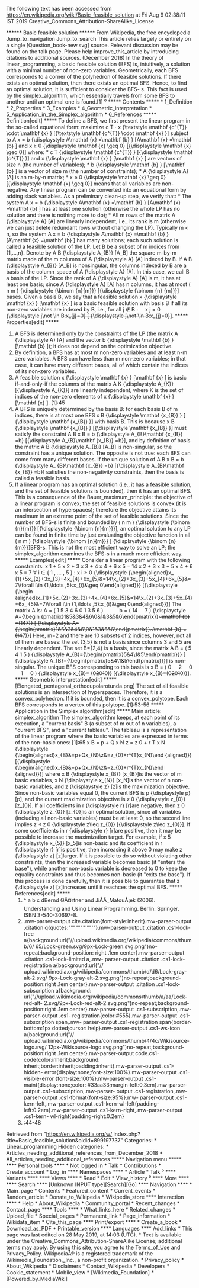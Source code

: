The following text has been accessed from https://en.wikipedia.org/wiki/Basic_feasible_solution at Fri Aug 9 02:38:11 IST 2019
Creative_Commons_Attribution-ShareAlike_License




















****** Basic feasible solution ******
From Wikipedia, the free encyclopedia
Jump_to_navigation Jump_to_search
                        This article relies largely or entirely on a single
[Question_book-new.svg] source. Relevant discussion may be found on the talk
                        page. Please help improve_this_article by introducing
                        citations to additional sources. (December 2018)
In the theory of linear_programming, a basic feasible solution (BFS) is,
intuitively, a solution with a minimal number of non-zero variables.
Geometrically, each BFS corresponds to a corner of the polyhedron of feasible
solutions. If there exists an optimal solution, then there exists an optimal
BFS. Hence, to find an optimal solution, it is sufficient to consider the BFS-
s. This fact is used by the simplex_algorithm, which essentially travels from
some BFS to another until an optimal one is found.[1]
⁰
***** Contents *****
    * 1_Definition
    * 2_Properties
    * 3_Examples
    * 4_Geometric_interpretation
    * 5_Application_in_the_Simplex_algorithm
    * 6_References
***** Definition[edit] *****
To define a BFS, we first present the linear program in the so-called
equational form:
      maximize       c  T    &#x22C5;  x    {\textstyle \mathbf {c^{T}} \cdot
      \mathbf {x} }  [{\textstyle \mathbf {c^{T}} \cdot \mathbf {x} }]
      subject to     A  x  =  b    {\displaystyle A\mathbf {x} =\mathbf {b} }
      [A\mathbf {x} =\mathbf {b} ] and      x  &#x2265; 0   {\displaystyle
      \mathbf {x} \geq 0}  [{\displaystyle \mathbf {x} \geq 0}]
where:
    *      c  T      {\displaystyle \mathbf {c^{T}} }  [{\displaystyle \mathbf
      {c^{T}} }] and      x    {\displaystyle \mathbf {x} }  [\mathbf {x} ] are
      vectors of size n (the number of variables);
    *     b    {\displaystyle \mathbf {b} }  [\mathbf {b} ] is a vector of size
      m (the number of constraints);
    *    A   {\displaystyle A}  [A] is an m-by-n matrix;
    *     x  &#x2265; 0   {\displaystyle \mathbf {x} \geq 0}  [{\displaystyle
      \mathbf {x} \geq 0}] means that all variables are non-negative.
Any linear program can be converted into an equational form by adding slack
variables.
As a preliminary clean-up step, we verify that:
    * The system     A  x  =  b    {\displaystyle A\mathbf {x} =\mathbf {b} }
      [A\mathbf {x} =\mathbf {b} ] has at least one solution (otherwise the
      whole LP has no solution and there is nothing more to do);
    * All m rows of the matrix     A   {\displaystyle A}  [A] are linearly
      independent, i.e., its rank is m (otherwise we can just delete redundant
      rows without changing the LP).
Typically m < n, so the system     A  x  =  b    {\displaystyle A\mathbf {x}
=\mathbf {b} }  [A\mathbf {x} =\mathbf {b} ] has many solutions; each such
solution is called a feasible solution of the LP.
Let B be a subset of m indices from {1,...,n}. Denote by      A  B
{\displaystyle A_{B}}  [A_B] the square m-by-m matrix made of the m columns of
A   {\displaystyle A}  [A] indexed by B. If      A  B     {\displaystyle A_{B}}
[A_B] is nonsingular, the columns indexed by B are a basis of the column_space
of     A   {\displaystyle A}  [A]. In this case, we call B a basis of the LP.
Since the rank of     A   {\displaystyle A}  [A] is m, it has at least one
basis; since     A   {\displaystyle A}  [A] has n columns, it has at most
(   n m   )      {\displaystyle {\binom {n}{m}}}  [{\displaystyle {\binom {n}
{m}}}] bases.
Given a basis B, we say that a feasible solution      x    {\displaystyle
\mathbf {x} }  [\mathbf {x} ] is a basic feasible solution with basis B if all
its non-zero variables are indexed by B, i.e., for all     j &#x2209; B :
&#xA0; &#xA0;  x  j   = 0   {\displaystyle j\not \in B:~~x_{j}=0}  [
{\displaystyle j\not \in B:~~x_{j}=0}].
***** Properties[edit] *****
1. A BFS is determined only by the constraints of the LP (the matrix     A
{\displaystyle A}  [A] and the vector      b    {\displaystyle \mathbf {b} }
[\mathbf {b} ]); it does not depend on the optimization objective.
2. By definition, a BFS has at most m non-zero variables and at least n-m zero
variables. A BFS can have less than m non-zero variables; in that case, it can
have many different bases, all of which contain the indices of its non-zero
variables.
3. A feasible solution      x    {\displaystyle \mathbf {x} }  [\mathbf {x} ]
is basic if-and-only-if the columns of the matrix      A  K     {\displaystyle
A_{K}}  [{\displaystyle A_{K}}] are linearly independent, where K is the set of
indices of the non-zero elements of      x    {\displaystyle \mathbf {x} }
[\mathbf {x} ]. [1]:45
4. A BFS is uniquely determined by the basis B: for each basis B of m indices,
there is at most one BFS       x  B      {\displaystyle \mathbf {x_{B}} }  [
{\displaystyle \mathbf {x_{B}} }] with basis B. This is because       x  B
{\displaystyle \mathbf {x_{B}} }  [{\displaystyle \mathbf {x_{B}} }] must
satisfy the constraint      A  B     x  B    = b   {\displaystyle A_{B}\mathbf
{x_{B}} =b}  [{\displaystyle A_{B}\mathbf {x_{B}} =b}], and by definition of
basis the matrix      A  B     {\displaystyle A_{B}}  [A_B] is non-singular, so
the constraint has a unique solution. The opposite is not true: each BFS can
come from many different bases.
If the unique solution of      A  B     x  B    = b   {\displaystyle A_
{B}\mathbf {x_{B}} =b}  [{\displaystyle A_{B}\mathbf {x_{B}} =b}] satisfies the
non-negativity constraints, then the basis is called a feasible basis.
5. If a linear program has an optimal solution (i.e., it has a feasible
solution, and the set of feasible solutions is bounded), then it has an optimal
BFS. This is a consequence of the Bauer_maximum_principle: the objective of a
linear program is convex; the set of feasible solutions is convex (it is an
intersection of hyperspaces); therefore the objective attains its maximum in an
extreme point of the set of feasible solutions.
Since the number of BFS-s is finite and bounded by        (   n m   )
{\displaystyle {\binom {n}{m}}}  [{\displaystyle {\binom {n}{m}}}], an optimal
solution to any LP can be found in finite time by just evaluating the objective
function in all        (   n m   )      {\displaystyle {\binom {n}{m}}}  [
{\displaystyle {\binom {n}{m}}}]BFS-s. This is not the most efficient way to
solve an LP; the simplex_algorithm examines the BFS-s in a much more efficient
way.
***** Examples[edit] *****
Consider a linear program with the following constraints:
        x  1   + 5  x  2   + 3  x  3   + 4  x  4   + 6  x  5      = 14      x
2   + 3  x  3   + 5  x  4   + 6  x  5      = 7     &#x2200; i &#x2208; { 1 ,
&#x2026; , 5 } :  x  i      &#x2265; 0       {\displaystyle {\begin{aligned}x_
{1}+5x_{2}+3x_{3}+4x_{4}+6x_{5}&=14\\x_{2}+3x_{3}+5x_{4}+6x_{5}&=7\\\forall
i\in \{1,\ldots ,5\}:x_{i}&\geq 0\end{aligned}}}  [{\displaystyle {\begin
{aligned}x_{1}+5x_{2}+3x_{3}+4x_{4}+6x_{5}&=14\\x_{2}+3x_{3}+5x_{4}+6x_
{5}&=7\\\forall i\in \{1,\ldots ,5\}:x_{i}&\geq 0\end{aligned}}}]
The matrix A is:
   A =   (    1   5   3   4   6     0   1   3   5   6    )   &#xA0; &#xA0;
&#xA0; &#xA0; &#xA0;  b  = ( 14 &#xA0; &#xA0; 7 )   {\displaystyle A={\begin
{pmatrix}1&5&3&4&6\\0&1&3&5&6\end{pmatrix}}~~~~~\mathbf {b} =(14~~7)}  [
{\displaystyle A={\begin{pmatrix}1&5&3&4&6\\0&1&3&5&6\end{pmatrix}}~~~~~\mathbf
{b} =(14~~7)}]
Here, m=2 and there are 10 subsets of 2 indices, however, not all of them are
bases: the set {3,5} is not a basis since columns 3 and 5 are linearly
dependent.
The set B={2,4} is a basis, since the matrix      A  B   =   (    5   4     1
5    )     {\displaystyle A_{B}={\begin{pmatrix}5&4\\1&5\end{pmatrix}}}  [
{\displaystyle A_{B}={\begin{pmatrix}5&4\\1&5\end{pmatrix}}}] is non-singular.
The unique BFS corresponding to this basis is      x  B   = ( 0 &#xA0; &#xA0; 2
&#xA0; &#xA0; 0 &#xA0; &#xA0; 1 &#xA0; &#xA0; 0 )   {\displaystyle x_{B}=
(0~~2~~0~~1~~0)}  [{\displaystyle x_{B}=(0~~2~~0~~1~~0)}].
***** Geometric interpretation[edit] *****
[Elongated_pentagonal_orthocupolarotunda.png]
The set of all feasible solutions is an intersection of hyperspaces. Therefore,
it is a convex_polyhedron. If it is bounded, then it is a convex_polytope.
Each BFS corresponds to a vertex of this polytope. [1]:53-56
***** Application in the Simplex algorithm[edit] *****
Main article: simplex_algorithm
The simplex_algorithm keeps, at each point of its execution, a "current basis"
B (a subset of m out of n variables), a "current BFS", and a "current tableau".
The tableau is a representation of the linear program where the basic variables
are expressed in terms of the non-basic ones: [1]:65
        x  B      = p + Q  x  N       z    =  z  0   +  r  T    x  N
{\displaystyle {\begin{aligned}x_{B}&=p+Qx_{N}\\z&=z_{0}+r^{T}x_{N}\end
{aligned}}}
[{\displaystyle {\begin{aligned}x_{B}&=p+Qx_{N}\\z&=z_{0}+r^{T}x_{N}\end
{aligned}}}]
where      x  B     {\displaystyle x_{B}}  [x_{B}]is the vector of m basic
variables,      x  N     {\displaystyle x_{N}}  [x_N]is the vector of n non-
basic variables, and     z   {\displaystyle z}  [z]is the maximization
objective. Since non-basic variables equal 0, the current BFS is     p
{\displaystyle p}  [p], and the current maximization objective is      z  0
{\displaystyle z_{0}}  [z_{0}].
If all coefficients in     r   {\displaystyle r}  [r]are negative, then      z
0     {\displaystyle z_{0}}  [z_{0}]is an optimal solution, since all variables
(including all non-basic variables) must be at least 0, so the second line
implies     z &#x2264;  z  0     {\displaystyle z\leq z_{0}}  [{\displaystyle
z\leq z_{0}}].
If some coefficients in     r   {\displaystyle r}  [r]are positive, then it may
be possible to increase the maximization target. For example, if      x  5
{\displaystyle x_{5}}  [x_5]is non-basic and its coefficient in     r
{\displaystyle r}  [r]is positive, then increasing it above 0 may make     z
{\displaystyle z}  [z]larger. If it is possible to do so without violating
other constraints, then the increased variable becomes basic (it "enters the
base"), while another non-basic variable is decreased to 0 to keep the equality
constraints and thus becomes non-basic (it "exits the base").
If this process is done carefully, then it is possible to guarantee that     z
{\displaystyle z}  [z]increases until it reachces the optimal BFS.
***** References[edit] *****
   1. ^ a b c dBernd GÃ¤rtner and JiÅÃ­_MatouÅ¡ek (2006). Understanding and
      Using Linear Programming. Berlin: Springer. ISBN 3-540-30697-8.
   2. .mw-parser-output cite.citation{font-style:inherit}.mw-parser-output
      .citation q{quotes:"\"""\"""'""'"}.mw-parser-output .citation .cs1-lock-
      free a{background:url("//upload.wikimedia.org/wikipedia/commons/thumb/6/
      65/Lock-green.svg/9px-Lock-green.svg.png")no-repeat;background-position:
      right .1em center}.mw-parser-output .citation .cs1-lock-limited a,.mw-
      parser-output .citation .cs1-lock-registration a{background:url("//
      upload.wikimedia.org/wikipedia/commons/thumb/d/d6/Lock-gray-alt-2.svg/
      9px-Lock-gray-alt-2.svg.png")no-repeat;background-position:right .1em
      center}.mw-parser-output .citation .cs1-lock-subscription a{background:
      url("//upload.wikimedia.org/wikipedia/commons/thumb/a/aa/Lock-red-alt-
      2.svg/9px-Lock-red-alt-2.svg.png")no-repeat;background-position:right
      .1em center}.mw-parser-output .cs1-subscription,.mw-parser-output .cs1-
      registration{color:#555}.mw-parser-output .cs1-subscription span,.mw-
      parser-output .cs1-registration span{border-bottom:1px dotted;cursor:
      help}.mw-parser-output .cs1-ws-icon a{background:url("//
      upload.wikimedia.org/wikipedia/commons/thumb/4/4c/Wikisource-logo.svg/
      12px-Wikisource-logo.svg.png")no-repeat;background-position:right .1em
      center}.mw-parser-output code.cs1-code{color:inherit;background:
      inherit;border:inherit;padding:inherit}.mw-parser-output .cs1-hidden-
      error{display:none;font-size:100%}.mw-parser-output .cs1-visible-error
      {font-size:100%}.mw-parser-output .cs1-maint{display:none;color:
      #33aa33;margin-left:0.3em}.mw-parser-output .cs1-subscription,.mw-parser-
      output .cs1-registration,.mw-parser-output .cs1-format{font-size:95%}.mw-
      parser-output .cs1-kern-left,.mw-parser-output .cs1-kern-wl-left{padding-
      left:0.2em}.mw-parser-output .cs1-kern-right,.mw-parser-output .cs1-kern-
      wl-right{padding-right:0.2em}
   3. :44-48

Retrieved from "https://en.wikipedia.org/w/
index.php?title=Basic_feasible_solution&oldid=899197737"
Categories:
    * Linear_programming
Hidden categories:
    * Articles_needing_additional_references_from_December_2018
    * All_articles_needing_additional_references
***** Navigation menu *****
**** Personal tools ****
    * Not logged in
    * Talk
    * Contributions
    * Create_account
    * Log_in
**** Namespaces ****
    * Article
    * Talk
⁰
**** Variants ****
**** Views ****
    * Read
    * Edit
    * View_history
⁰
**** More ****
**** Search ****
[Unknown INPUT type][Search][Go]
**** Navigation ****
    * Main_page
    * Contents
    * Featured_content
    * Current_events
    * Random_article
    * Donate_to_Wikipedia
    * Wikipedia_store
**** Interaction ****
    * Help
    * About_Wikipedia
    * Community_portal
    * Recent_changes
    * Contact_page
**** Tools ****
    * What_links_here
    * Related_changes
    * Upload_file
    * Special_pages
    * Permanent_link
    * Page_information
    * Wikidata_item
    * Cite_this_page
**** Print/export ****
    * Create_a_book
    * Download_as_PDF
    * Printable_version
**** Languages ****
Add_links
    * This page was last edited on 28 May 2019, at 14:03 (UTC).
    * Text is available under the Creative_Commons_Attribution-ShareAlike
      License; additional terms may apply. By using this site, you agree to the
      Terms_of_Use and Privacy_Policy. WikipediaÂ® is a registered trademark of
      the Wikimedia_Foundation,_Inc., a non-profit organization.
    * Privacy_policy
    * About_Wikipedia
    * Disclaimers
    * Contact_Wikipedia
    * Developers
    * Cookie_statement
    * Mobile_view
    * [Wikimedia_Foundation]
    * [Powered_by_MediaWiki]
